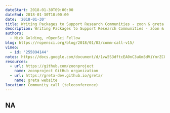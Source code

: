 ```yaml
---
dateStart: 2018-01-30T09:00:00
dateEnd: 2018-01-30T10:00:00
date: '2018-01-30'
title: Writing Packages to Support Research Communities - zoon & greta
description: Writing Packages to Support Research Communities - zoon & greta
authors:
  - Nick Golding, rOpenSci Fellow
blog: https://ropensci.org/blog/2018/01/03/comm-call-v15/
vimeo:
  - id: '255094144'
notes: https://docs.google.com/document/d/1vw5S3dftcEA0nC3uUm5dViYmrZC8TAWmP-KRnFiWm7M/edit
resources:
  - url: https://github.com/zoonproject
    name: zoonproject GitHub organization
  - url: https://greta-dev.github.io/greta/
    name: greta website
location: Community call (teleconference)
---
```

NA
---
